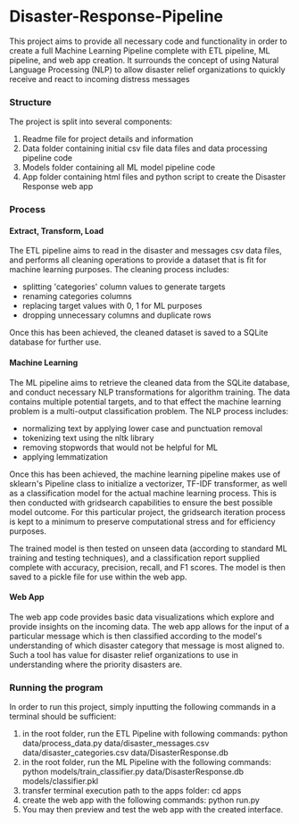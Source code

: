 # Disaster-Response-Pipeline

This project aims to provide all necessary code and functionality in order to create a full Machine Learning Pipeline complete with ETL pipeline, ML pipeline, and web app creation. It surrounds the concept of using Natural Language Processing (NLP) to allow disaster relief organizations to quickly receive and react to incoming distress messages

### Structure
The project is split into several components:

1) Readme file for project details and information
2) Data folder containing initial csv file data files and data processing pipeline code
3) Models folder containing all ML model pipeline code
4) App folder containing html files and python script to create the Disaster Response web app

### Process

#### Extract, Transform, Load
The ETL pipeline aims to read in the disaster and messages csv data files, and performs all cleaning operations to provide a dataset that is fit for machine learning purposes. The cleaning process includes:
   - splitting 'categories' column values to generate targets
   - renaming categories columns
   - replacing target values with 0, 1 for ML purposes
   - dropping unnecessary columns and duplicate rows

Once this has been achieved, the cleaned dataset is saved to a SQLite database for further use.

#### Machine Learning
The ML pipeline aims to retrieve the cleaned data from the SQLite database, and conduct necessary NLP transformations for algorithm training. The data contains multiple potential targets, and to that effect the machine learning problem is a multi-output classification problem. The NLP process includes:
   - normalizing text by applying lower case and punctuation removal 
   - tokenizing text using the nltk library
   - removing stopwords that would not be helpful for ML
   - applying lemmatization

Once this has been achieved, the machine learning pipeline makes use of sklearn's Pipeline class to initialize a vectorizer, TF-IDF transformer, as well as a classification model for the actual machine learning process. This is then conducted with gridsearch capabilities to ensure the best possible model outcome. For this particular project, the gridsearch iteration process is kept to a minimum to preserve computational stress and for efficiency purposes.

The trained model is then tested on unseen data (according to standard ML training and testing techniques), and a classification report supplied complete with accuracy, precision, recall, and F1 scores. The model is then saved to a pickle file for use within the web app.

#### Web App
The web app code provides basic data visualizations which explore and provide insights on the incoming data. The web app allows for the input of a particular message which is then classified according to the model's understanding of which disaster category that message is most aligned to. Such a tool has value for disaster relief organizations to use in understanding where the priority disasters are.

### Running the program
In order to run this project, simply inputting the following commands in a terminal should be sufficient:

1) in the root folder, run the ETL Pipeline with following commands: python data/process_data.py data/disaster_messages.csv data/disaster_categories.csv data/DisasterResponse.db
2) in the root folder, run the ML Pipeline with the following commands: python models/train_classifier.py data/DisasterResponse.db models/classifier.pkl
3) transfer terminal execution path to the apps folder: cd apps
4) create the web app with the following commands: python run.py
5) You may then preview and test the web app with the created interface.
